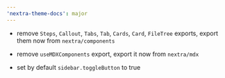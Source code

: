 ```yaml
---
'nextra-theme-docs': major
---
```


- remove `Steps`, `Callout`, `Tabs`, `Tab`, `Cards`, `Card`, `FileTree` exports, export them now from `nextra/components`

- remove `useMDXComponents` export, export it now from `nextra/mdx`

- set by default `sidebar.toggleButton` to true
